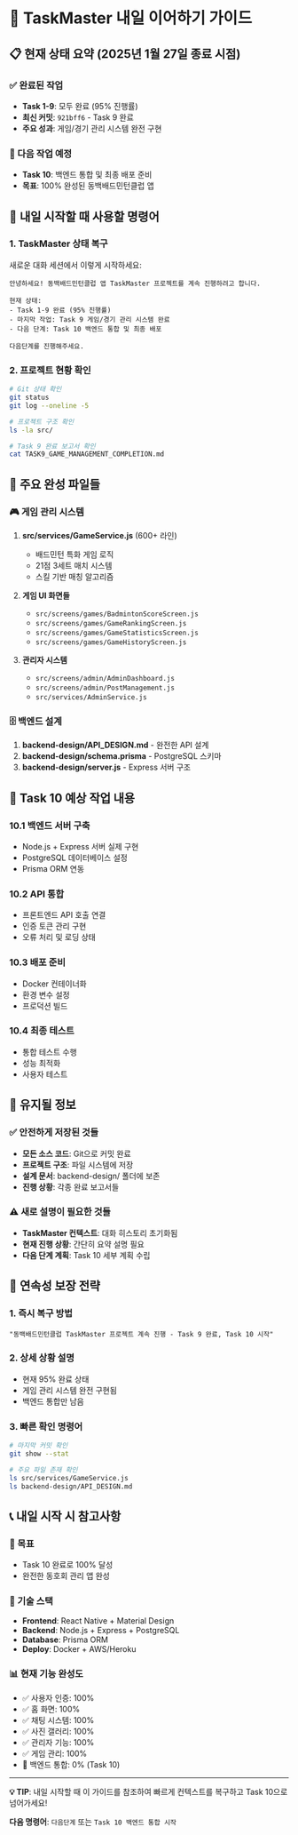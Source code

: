 # 🔄 TaskMaster 내일 이어하기 가이드

## 📋 현재 상태 요약 (2025년 1월 27일 종료 시점)

### ✅ 완료된 작업
- **Task 1-9**: 모두 완료 (95% 진행률)
- **최신 커밋**: `921bff6` - Task 9 완료
- **주요 성과**: 게임/경기 관리 시스템 완전 구현

### 🎯 다음 작업 예정
- **Task 10**: 백엔드 통합 및 최종 배포 준비
- **목표**: 100% 완성된 동백배드민턴클럽 앱

## 🚀 내일 시작할 때 사용할 명령어

### 1. TaskMaster 상태 복구
새로운 대화 세션에서 이렇게 시작하세요:

```
안녕하세요! 동백배드민턴클럽 앱 TaskMaster 프로젝트를 계속 진행하려고 합니다.

현재 상태:
- Task 1-9 완료 (95% 진행률)  
- 마지막 작업: Task 9 게임/경기 관리 시스템 완료
- 다음 단계: Task 10 백엔드 통합 및 최종 배포

다음단계를 진행해주세요.
```

### 2. 프로젝트 현황 확인
```bash
# Git 상태 확인
git status
git log --oneline -5

# 프로젝트 구조 확인  
ls -la src/

# Task 9 완료 보고서 확인
cat TASK9_GAME_MANAGEMENT_COMPLETION.md
```

## 📁 주요 완성 파일들

### 🎮 게임 관리 시스템
1. **src/services/GameService.js** (600+ 라인)
   - 배드민턴 특화 게임 로직
   - 21점 3세트 매치 시스템
   - 스킬 기반 매칭 알고리즘

2. **게임 UI 화면들**
   - `src/screens/games/BadmintonScoreScreen.js`
   - `src/screens/games/GameRankingScreen.js` 
   - `src/screens/games/GameStatisticsScreen.js`
   - `src/screens/games/GameHistoryScreen.js`

3. **관리자 시스템**
   - `src/screens/admin/AdminDashboard.js`
   - `src/screens/admin/PostManagement.js`
   - `src/services/AdminService.js`

### 🗄️ 백엔드 설계
1. **backend-design/API_DESIGN.md** - 완전한 API 설계
2. **backend-design/schema.prisma** - PostgreSQL 스키마
3. **backend-design/server.js** - Express 서버 구조

## 🎯 Task 10 예상 작업 내용

### 10.1 백엔드 서버 구축
- Node.js + Express 서버 실제 구현
- PostgreSQL 데이터베이스 설정
- Prisma ORM 연동

### 10.2 API 통합
- 프론트엔드 API 호출 연결
- 인증 토큰 관리 구현
- 오류 처리 및 로딩 상태

### 10.3 배포 준비
- Docker 컨테이너화
- 환경 변수 설정
- 프로덕션 빌드

### 10.4 최종 테스트
- 통합 테스트 수행
- 성능 최적화
- 사용자 테스트

## 📝 유지될 정보

### ✅ 안전하게 저장된 것들
- **모든 소스 코드**: Git으로 커밋 완료
- **프로젝트 구조**: 파일 시스템에 저장
- **설계 문서**: backend-design/ 폴더에 보존
- **진행 상황**: 각종 완료 보고서들

### ⚠️ 새로 설명이 필요한 것들
- **TaskMaster 컨텍스트**: 대화 히스토리 초기화됨
- **현재 진행 상황**: 간단히 요약 설명 필요
- **다음 단계 계획**: Task 10 세부 계획 수립

## 🔄 연속성 보장 전략

### 1. 즉시 복구 방법
```
"동백배드민턴클럽 TaskMaster 프로젝트 계속 진행 - Task 9 완료, Task 10 시작"
```

### 2. 상세 상황 설명
- 현재 95% 완료 상태
- 게임 관리 시스템 완전 구현됨
- 백엔드 통합만 남음

### 3. 빠른 확인 명령어
```bash
# 마지막 커밋 확인
git show --stat

# 주요 파일 존재 확인  
ls src/services/GameService.js
ls backend-design/API_DESIGN.md
```

## 📞 내일 시작 시 참고사항

### 🎯 목표
- Task 10 완료로 100% 달성
- 완전한 동호회 관리 앱 완성

### 🔧 기술 스택
- **Frontend**: React Native + Material Design
- **Backend**: Node.js + Express + PostgreSQL
- **Database**: Prisma ORM
- **Deploy**: Docker + AWS/Heroku

### 📊 현재 기능 완성도
- ✅ 사용자 인증: 100%
- ✅ 홈 화면: 100% 
- ✅ 채팅 시스템: 100%
- ✅ 사진 갤러리: 100%
- ✅ 관리자 기능: 100%
- ✅ 게임 관리: 100%
- 🚧 백엔드 통합: 0% (Task 10)

---

**💡 TIP**: 내일 시작할 때 이 가이드를 참조하여 빠르게 컨텍스트를 복구하고 Task 10으로 넘어가세요!

**다음 명령어**: `다음단계` 또는 `Task 10 백엔드 통합 시작`
